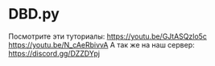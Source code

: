 # DBD.py
Посмотрите эти туториалы:
https://youtu.be/GJtASQzlo5c
https://youtu.be/N_cAeRbivvA
А так же на наш сервер:
https://discord.gg/DZZDYpj
